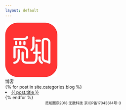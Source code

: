 ```yaml
---
layout: default
---
```


<body>
  <div class="container">
        <div class="web-logo">
            <a href="/about.html"><img src="/images/Logo.png"/></a>
        </div>
        <div class="panel panel-default">
            <div class="panel-heading">博客</div>
            <!-- List group -->
            {% for post in site.categories.blog %}
                <li class="list-group">
                  <a href="{{ post.url }}" class="list-group-item title">{{ post.title }}</a>
                </li>
            {% endfor %}
        </div>
        <div align="center">
            <small>觅知圈@2018 无数科技</small>
            <small>京ICP备17043614号-3</small>
        </div>
    </div>
</body>
